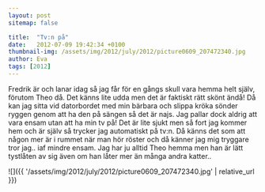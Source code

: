 ```yaml
---
layout: post
sitemap: false

title:  "Tv:n på"
date:   2012-07-09 19:42:34 +0100
thumbnail-img: /assets/img/2012/july/2012/picture0609_207472340.jpg
author: Eva
tags: [2012]
---
```


Fredrik är och lanar idag så jag får för en gångs skull vara hemma helt själv, förutom Theo då. Det känns lite udda men det är faktiskt rätt skönt ändå! Då kan jag sitta vid datorbordet med min bärbara och slippa kröka sönder ryggen genom att ha den på sängen så det är najs. Jag pallar dock aldrig att vara ensam utan att ha min tv på! Det är lite sjukt men så fort jag kommer hem och är själv så trycker jag automatiskt på tv:n. Då känns det som att någon mer är i rummet när man hör röster och då känner jag mig tryggare tror jag.. iaf mindre ensam. Jag har ju alltid Theo hemma men han är lätt tystlåten av sig även om han låter mer än många andra katter..

![]({{ '/assets/img/2012/july/2012/picture0609_207472340.jpg'  | relative_url }})

